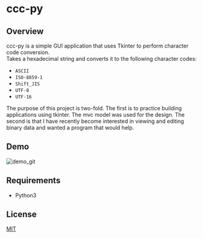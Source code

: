 # ccc-py
## Overview
ccc-py is a simple GUI application that uses Tkinter to perform character code conversion.  
Takes a hexadecimal string and converts it to the following character codes:  

+ `ASCII`
+ `ISO-8859-1`
+ `Shift_JIS`
+ `UTF-8`
+ `UTF-16`  

The purpose of this project is two-fold.
The first is to practice building applications using tkinter. The mvc model was used for the design.
The second is that I have recently become interested in viewing and editing binary data and wanted a program that would help.

## Demo
![demo_git](https://user-images.githubusercontent.com/37060429/202862405-3408c134-ae21-4676-be58-c59c476772ab.gif)

## Requirements
+ Python3

## License
[MIT](/LICENSE)
